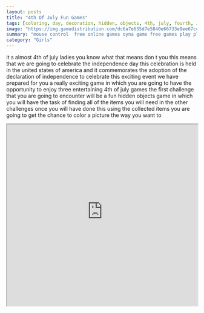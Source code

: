 ```yaml
---
layout: posts
title: "4th Of July Fun Games"
tags: [coloring, day, decoration, hidden, objects, 4th, july, fourth, independence, free, online, games, oyna, game, free, games, play, play, games]
image: "https://img.gamedistribution.com/dc6a7e655d7e5840e66733e9ee67cc69.jpg"
summary: "mouse control  free online games oyna game free games play play games"
category: "Girls"
---
```


it s almost 4th of july ladies you know what that means don t you this means that we are going to celebrate the independence day this celebration is held in the united states of america and it commemorates the adoption of the declaration of independence to celebrate this exciting event we have prepared for you a really exciting game in which you are going to have the opportunity to enjoy three entertaining 4th of july games the first challenge that you are going to encounter will be a fun hidden objects game in which you will have the task of finding all of the items you will need in the other challenges once you will have done this using the collected items you are going to get the chance to color a picture the way you want to

<iframe width="100%" height="480px;" src="https://flash.gamedistribution.com?game=dc6a7e655d7e5840e66733e9ee67cc69"></iframe>